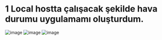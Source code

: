 # 1 Local hostta çalışacak şekilde hava durumu uygulamamı oluşturdum.
![image](https://user-images.githubusercontent.com/81255545/152685989-a1c9d5fb-aa8e-4a67-9df3-e9ef8a692f9a.png)
![image](https://user-images.githubusercontent.com/81255545/152686016-a9df9f22-153a-454b-bd2e-cb9dcca43dfa.png)
![image](https://user-images.githubusercontent.com/81255545/152686057-56dc6b71-6379-4d3c-9410-87b6ecb20511.png)


